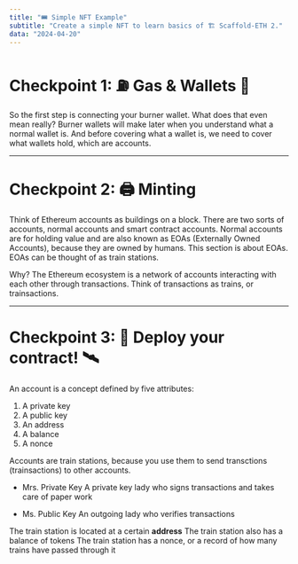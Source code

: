 ```yaml
---
title: "🎟 Simple NFT Example"
subtitle: "Create a simple NFT to learn basics of 🏗 Scaffold-ETH 2."
data: "2024-04-20"
---
```


# Checkpoint 1: ⛽️ Gas & Wallets 👛

So the first step is connecting your burner wallet. What does that even mean really?
Burner wallets will make later when you understand what a normal wallet is. And
before covering what a wallet is, we need to cover what wallets hold, which are
accounts.

---

# Checkpoint 2: 🖨 Minting

Think of Ethereum accounts as buildings on a block. There are two sorts of accounts,
normal accounts and smart contract accounts. Normal accounts are for holding value
and are also known as EOAs (Externally Owned Accounts), because they are owned by
humans. This section is about EOAs. EOAs can be thought of as train stations.

Why? The Ethereum ecosystem is a network of accounts interacting with each other
through transactions. Think of transactions as trains, or trainsactions.

---

# Checkpoint 3: 💾 Deploy your contract! 🛰

An account is a concept defined by five attributes:

1. A private key
2. A public key
3. An address
4. A balance
5. A nonce

Accounts are train stations, because you use them to send transctions (trainsactions)
to other accounts.

- Mrs. Private Key
  A private key lady who signs transactions and takes care of paper work

- Ms. Public Key
  An outgoing lady who verifies transactions

The train station is located at a certain **address**
The train station also has a balance of tokens
The train station has a nonce, or a record of how many trains have passed through it

<!-- ![A train station](http://localhost:3000/images/train-station.svg) -->

